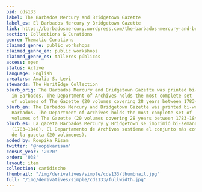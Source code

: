 ```yaml
---
pid: cds133
label: The Barbados Mercury and Bridgetown Gazette
label_es: El Barbados Mercury y Bridgetown Gazette
link: https://barbadosmercury.wordpress.com/the-barbados-mercury-and-bridgetown-gazette/
section: Collections & Curations
genre: Thematic Curations
claimed_genre: public workshops
claimed_genre_en: public workshops
claimed_genre_es: talleres públicos
access: open
status: Active
language: English
creators: Amalia S. Levi
stewards: The HeritEdge Collection
blurb_orig: The Barbados Mercury and Bridgetown Gazette ​was ​printed​ ​bi-weekly​
  ​in​ ​Barbados. The Department of​ ​Archives holds ​the​ ​most​ ​complete​ ​set​
  ​of​ ​volumes​ ​of​ ​​The Gazette (20 volumes covering 28 years between 1783-1848).
blurb_en: The Barbados Mercury and Bridgetown Gazette ​was ​printed​ ​bi-weekly​ ​in​
  ​Barbados. The Department of​ ​Archives holds ​the​ ​most​ ​complete​ ​set​ ​of​
  ​volumes​ ​of​ ​​The Gazette (20 volumes covering 28 years between 1783-1848).
blurb_es: La gaceta Barbados Mercury y Bridgetown se imprimió bi-semanalmente en Barbados
  (1783–1848). El Departamento de Archivos sostiene el conjunto más completo de volúmenes
  de la gaceta (20 volúmenes).
added_by: Roopika Risam
twitter: "@roopikarisam"
census_year: '2020'
order: '038'
layout: item
collection: caridischo
thumbnail: "/img/derivatives/simple/cds133/thumbnail.jpg"
full: "/img/derivatives/simple/cds133/fullwidth.jpg"
---
```

